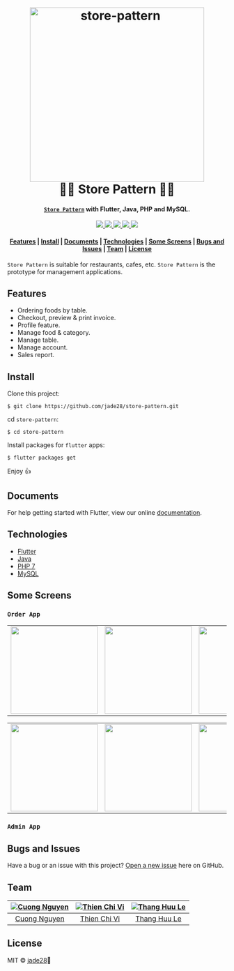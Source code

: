 <h1 align="center">
  <a href="https://github.com/jade28/store-pattern">
    <img alt="store-pattern" src="https://user-images.githubusercontent.com/34389409/50757659-a7211880-1292-11e9-9e41-6621e988fff8.png" width="400">
  </a>
  <br>🍔🍟 Store Pattern 🍕🍺<br>
</h1>

<h4 align="center">
  <a href="https://github.com/jade28/store-pattern" target="_blank"><code>Store Pattern</code></a> with Flutter, Java, PHP and MySQL.
</h4>

<p align="center">
  <a href="https://travis-ci.org/jade28/store-pattern">
    <img src="https://travis-ci.org/jade28/store-pattern.svg?branch=master"/>
  </a>
  
   <a href="#">
    <img src="https://img.shields.io/badge/platform-android-lightgreen.svg"/>
  </a>
  
   <a href="#">
    <img src="https://img.shields.io/badge/platform-ios-lightgreen.svg"/>
  </a>
  
  <a href="https://github.com/jade28/store-pattern/blob/master/LICENSE">
    <img src="https://img.shields.io/github/license/jade28/store-pattern.svg"/>
  </a>
  
  <a href="https://github.com/jade28/store-pattern/blob/master/LICENSE">
    <img src="https://img.shields.io/badge/contributions-welcome-orange.svg"/>
  </a>
</p>  

<div align="center">
  <h4>
    <a href="#features">Features</a> |
    <a href="#install">Install</a> |
    <a href="#documents">Documents</a> |
    <a href="#technologies">Technologies</a> |
    <a href="#some-screens">Some Screens</a> |
    <a href="#bugs-and-issues">Bugs and Issues</a> |
    <a href="#team">Team</a> |
    <a href="#license">License</a>
  </h4>
</div>

`Store Pattern` is suitable for restaurants, cafes, etc. `Store Pattern` is the prototype for management applications.

## Features

* Ordering foods by table.
* Checkout, preview & print invoice.
* Profile feature.
* Manage food & category.
* Manage table.
* Manage account.
* Sales report.

## Install

Clone this project:
```
$ git clone https://github.com/jade28/store-pattern.git
```
cd `store-pattern`:
```
$ cd store-pattern
```
Install packages for `flutter` apps:
```
$ flutter packages get
```

Enjoy 👍

## Documents

For help getting started with Flutter, view our online [documentation](https://flutter.io/).

## Technologies

* [Flutter](https://flutter.io/)
* [Java](https://www.java.com/en/download/)
* [PHP 7](http://php.net/manual/en/migration70.new-features.php)
* [MySQL](https://www.mysql.com/)

## Some Screens

### `Order App`

<div style="text-align: center"><table><tr>
  <td style="text-align: center">
  <a href="https://github.com/jade28/store-management/tree/master/order_app">
    <img src="https://user-images.githubusercontent.com/34389409/48913030-d974e300-eea9-11e8-9a6e-042bb06ddecb.png" width="200"/></a>
</td>
<td style="text-align: center">
  <a href="https://github.com/jade28/store-management/tree/master/order_app">
<img src="https://user-images.githubusercontent.com/34389409/49172727-64efe780-f374-11e8-8a93-e4c603615d40.png" width="200"/>
  </a>
</td>
<td style="text-align: center">
  <a href="https://github.com/jade28/store-management/tree/master/order_app">
<img src="https://user-images.githubusercontent.com/34389409/48913037-dd086a00-eea9-11e8-927a-1056286dabfa.png" width="200" />
  </a>
</td>
<td style="text-align: center">
  <a href="https://github.com/jade28/store-management/tree/master/order_app">
<img src="https://user-images.githubusercontent.com/34389409/48913050-e691d200-eea9-11e8-89e7-bce901825865.png" width="200"/>
  </a>
</td>
</tr></table></div>

<div style="text-align: center"><table><tr>
<td style="text-align: center">
  <a href="https://github.com/jade28/store-management/tree/master/order_app">
<img src="https://user-images.githubusercontent.com/34389409/48913060-ebef1c80-eea9-11e8-8754-cef221812efe.png" width="200"/>
  </a>
</td>
<td style="text-align: center">
<a href="https://github.com/jade28/store-management/tree/master/order_app">
  <img src="https://user-images.githubusercontent.com/34389409/48913066-eeea0d00-eea9-11e8-8546-10091f647594.png" width="200"/></a>
</td>
<td style="text-align: center">
  <a href="https://github.com/jade28/store-management/tree/master/order_app">
<img src="https://user-images.githubusercontent.com/34389409/48913072-f1e4fd80-eea9-11e8-93e5-417afa3cc16a.png" width="200" />
  </a>
</td>
<td style="text-align: center">
  <a href="https://github.com/jade28/store-management/tree/master/order_app">
<img src="https://user-images.githubusercontent.com/34389409/48913080-f7424800-eea9-11e8-955e-3df16d99ff33.png" width="200"/>
  </a>
</td>

</tr></table></div>

### `Admin App`

## Bugs and Issues

Have a bug or an issue with this project? [Open a new issue](https://github.com/jade28/store-management/issues) here on GitHub.

## Team

| [![Cuong Nguyen](https://github.com/jade28.png?size=100)](https://github.com/jade28) | [![Thien Chi Vi](https://github.com/tvc12.png?size=100)](https://github.com/tvc12) | [![Thang Huu Le](https://github.com/lhthang1998.png?size=100)](https://github.com/lhthang1998) |
| :---: | :---: | :---: |
| [Cuong Nguyen](https://github.com/jade28) | [Thien Chi Vi](https://github.com/tvc12) | [Thang Huu Le](https://github.com/lhthang1998) |

## License

MIT © [jade28](https://github.com/jade28)💎

